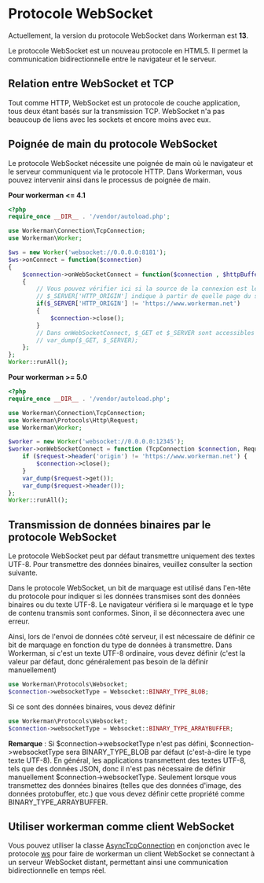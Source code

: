 # Protocole WebSocket

Actuellement, la version du protocole WebSocket dans Workerman est **13**.

Le protocole WebSocket est un nouveau protocole en HTML5. Il permet la communication bidirectionnelle entre le navigateur et le serveur.

## Relation entre WebSocket et TCP

Tout comme HTTP, WebSocket est un protocole de couche application, tous deux étant basés sur la transmission TCP. WebSocket n'a pas beaucoup de liens avec les sockets et encore moins avec eux.

## Poignée de main du protocole WebSocket

Le protocole WebSocket nécessite une poignée de main où le navigateur et le serveur communiquent via le protocole HTTP. Dans Workerman, vous pouvez intervenir ainsi dans le processus de poignée de main.

**Pour workerman <= 4.1**
```php
<?php
require_once __DIR__ . '/vendor/autoload.php';

use Workerman\Connection\TcpConnection;
use Workerman\Worker;

$ws = new Worker('websocket://0.0.0.0:8181');
$ws->onConnect = function($connection)
{
    $connection->onWebSocketConnect = function($connection , $httpBuffer)
    {
        // Vous pouvez vérifier ici si la source de la connexion est légitime. Si elle ne l'est pas, fermez la connexion
        // $_SERVER['HTTP_ORIGIN'] indique à partir de quelle page du site la connexion WebSocket a été initiée
        if($_SERVER['HTTP_ORIGIN'] != 'https://www.workerman.net')
        {
            $connection->close();
        }
        // Dans onWebSocketConnect, $_GET et $_SERVER sont accessibles
        // var_dump($_GET, $_SERVER);
    };
};
Worker::runAll();
```

**Pour workerman >= 5.0**
```php
<?php
require_once __DIR__ . '/vendor/autoload.php';

use Workerman\Connection\TcpConnection;
use Workerman\Protocols\Http\Request;
use Workerman\Worker;

$worker = new Worker('websocket://0.0.0.0:12345');
$worker->onWebSocketConnect = function (TcpConnection $connection, Request $request) {
    if ($request->header('origin') != 'https://www.workerman.net') {
        $connection->close();
    }
    var_dump($request->get());
    var_dump($request->header());
};
Worker::runAll();
```

## Transmission de données binaires par le protocole WebSocket

Le protocole WebSocket peut par défaut transmettre uniquement des textes UTF-8. Pour transmettre des données binaires, veuillez consulter la section suivante.

Dans le protocole WebSocket, un bit de marquage est utilisé dans l'en-tête du protocole pour indiquer si les données transmises sont des données binaires ou du texte UTF-8. Le navigateur vérifiera si le marquage et le type de contenu transmis sont conformes. Sinon, il se déconnectera avec une erreur.

Ainsi, lors de l'envoi de données côté serveur, il est nécessaire de définir ce bit de marquage en fonction du type de données à transmettre. Dans Workerman, si c'est un texte UTF-8 ordinaire, vous devez définir (c'est la valeur par défaut, donc généralement pas besoin de la définir manuellement)
```php
use Workerman\Protocols\Websocket;
$connection->websocketType = Websocket::BINARY_TYPE_BLOB;
```

Si ce sont des données binaires, vous devez définir
```php
use Workerman\Protocols\Websocket;
$connection->websocketType = Websocket::BINARY_TYPE_ARRAYBUFFER;
```

**Remarque** : Si $connection->websocketType n'est pas défini, $connection->websocketType sera BINARY_TYPE_BLOB par défaut (c'est-à-dire le type texte UTF-8). En général, les applications transmettent des textes UTF-8, tels que des données JSON, donc il n'est pas nécessaire de définir manuellement $connection->websocketType. Seulement lorsque vous transmettez des données binaires (telles que des données d'image, des données protobuffer, etc.) que vous devez définir cette propriété comme BINARY_TYPE_ARRAYBUFFER.

## Utiliser workerman comme client WebSocket

Vous pouvez utiliser la classe [AsyncTcpConnection](../async-tcp-connection.md) en conjonction avec le protocole [ws](about-ws.md) pour faire de workerman un client WebSocket se connectant à un serveur WebSocket distant, permettant ainsi une communication bidirectionnelle en temps réel.
